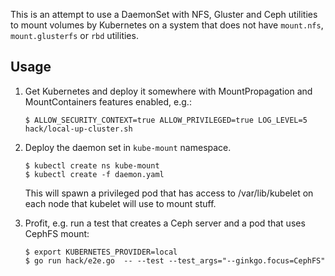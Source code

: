 This is an attempt to use a DaemonSet with NFS, Gluster and Ceph utilities
to mount volumes by Kubernetes on a system that does not have `mount.nfs`,
`mount.glusterfs` or `rbd` utilities.

## Usage
1. Get Kubernetes and deploy it somewhere with MountPropagation and MountContainers features enabled, e.g.:

   ```shell
   $ ALLOW_SECURITY_CONTEXT=true ALLOW_PRIVILEGED=true LOG_LEVEL=5 hack/local-up-cluster.sh
   ```

2. Deploy the daemon set in `kube-mount` namespace.
   ```
   $ kubectl create ns kube-mount
   $ kubectl create -f daemon.yaml
   ```

   This will spawn a privileged pod that has access to /var/lib/kubelet on
   each node that kubelet will use to mount stuff.

3. Profit, e.g. run a test that creates a Ceph server and a pod that uses CephFS mount:
   ```
   $ export KUBERNETES_PROVIDER=local
   $ go run hack/e2e.go  -- --test --test_args="--ginkgo.focus=CephFS"
   ```
